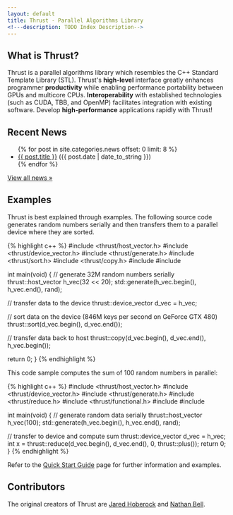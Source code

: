```yaml
---
layout: default
title: Thrust - Parallel Algorithms Library
<!---description: TODO Index Description-->
---
```


What is Thrust?
---------------

Thrust is a parallel algorithms library which resembles the C++ Standard
Template Library (STL). Thrust's **high-level** interface greatly enhances
programmer **productivity** while enabling performance portability between
GPUs and multicore CPUs. **Interoperability** with established technologies
(such as CUDA, TBB, and OpenMP) facilitates integration with existing
software. Develop **high-performance** applications rapidly with Thrust!

Recent News
-----------

<ul id=recent_news>
{% for post in site.categories.news offset: 0 limit: 8 %}
<li><a title="{{ post.title }}" href="{{ post.url }}" class="submenu_title">{{ post.title }}</a> ({{ post.date | date_to_string }})</li>
{% endfor %}
</ul>
		
<p><a href="/news.html" class="more">View all news »</a></p>

Examples
--------

Thrust is best explained through examples. The following source code
generates random numbers serially and then transfers them to a parallel
device where they are sorted.

{% highlight c++ %}
#include <thrust/host_vector.h>
#include <thrust/device_vector.h>
#include <thrust/generate.h>
#include <thrust/sort.h>
#include <thrust/copy.h>
#include <algorithm>
#include <cstdlib>

int main(void)
{
  // generate 32M random numbers serially
  thrust::host_vector<int> h_vec(32 << 20);
  std::generate(h_vec.begin(), h_vec.end(), rand);

  // transfer data to the device
  thrust::device_vector<int> d_vec = h_vec;

  // sort data on the device (846M keys per second on GeForce GTX 480)
  thrust::sort(d_vec.begin(), d_vec.end());

  // transfer data back to host
  thrust::copy(d_vec.begin(), d_vec.end(), h_vec.begin());

  return 0;
}
{% endhighlight %}
  
This code sample computes the sum of 100 random numbers in parallel:

{% highlight c++ %}
#include <thrust/host_vector.h>
#include <thrust/device_vector.h>
#include <thrust/generate.h>
#include <thrust/reduce.h>
#include <thrust/functional.h>
#include <algorithm>
#include <cstdlib>

int main(void)
{
  // generate random data serially
  thrust::host_vector<int> h_vec(100);
  std::generate(h_vec.begin(), h_vec.end(), rand);

  // transfer to device and compute sum
  thrust::device_vector<int> d_vec = h_vec;
  int x = thrust::reduce(d_vec.begin(), d_vec.end(), 0, thrust::plus<int>());
  return 0;
}
{% endhighlight %}
    
Refer to the [Quick Start Guide](http://github.com/thrust/thrust/wiki/Quick-Start-Guide) page for further information and examples.

Contributors
------------

The original creators of Thrust are [Jared Hoberock](http://github.com/jaredhoberock) and [Nathan Bell](http://research.nvidia.com/users/nathan-bell).

